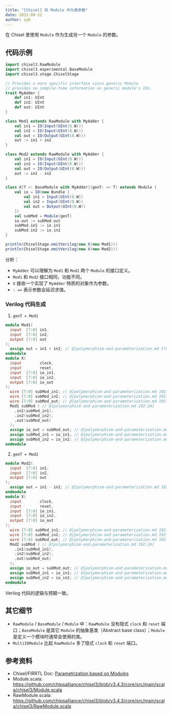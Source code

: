 ```yaml
---
title: "[Chisel] 将 Module 作为类参数"
date: 2021-08-22
author: zyk
---
```


在 Chisel 里使用 `Module` 作为生成另一个 `Module` 的参数。

## 代码示例

```scala
import chisel3.RawModule
import chisel3.experimental.BaseModule
import chisel3.stage.ChiselStage

// Provides a more specific interface since generic Module
// provides no compile-time information on generic module's IOs.
trait MyAdder {
    def in1: UInt
    def in2: UInt
    def out: UInt
}

class Mod1 extends RawModule with MyAdder {
    val in1 = IO(Input(UInt(8.W)))
    val in2 = IO(Input(UInt(8.W)))
    val out = IO(Output(UInt(8.W)))
    out := in1 + in2
}

class Mod2 extends RawModule with MyAdder {
    val in1 = IO(Input(UInt(8.W)))
    val in2 = IO(Input(UInt(8.W)))
    val out = IO(Output(UInt(8.W)))
    out := in1 - in2
}

class X[T <: BaseModule with MyAdder](genT: => T) extends Module {
    val io = IO(new Bundle {
        val in1 = Input(UInt(8.W))
        val in2 = Input(UInt(8.W))
        val out = Output(UInt(8.W))
    })
    val subMod = Module(genT)
    io.out := subMod.out
    subMod.in1 := io.in1
    subMod.in2 := io.in2
}

println(ChiselStage.emitVerilog(new X(new Mod1)))
println(ChiselStage.emitVerilog(new X(new Mod2)))
```

分析：

- `MyAdder` 可以理解为 `Mod1` 和 `Mod2` 两个 `Module` 的接口定义。
- `Mod1` 和 `Mod2` 接口相同，功能不同。
- `X` 接收一个实现了 `MyAdder` 特质的对象作为参数。
- `: =>` 表示参数会延迟求值。

### Verilog 代码生成

1. `genT = Mod1`

```verilog
module Mod1(
  input  [7:0] in1,
  input  [7:0] in2,
  output [7:0] out
);
  assign out = in1 + in2; // @[polymorphism-and-parameterization.md 174:16]
endmodule
module X(
  input        clock,
  input        reset,
  input  [7:0] io_in1,
  input  [7:0] io_in2,
  output [7:0] io_out
);
  wire [7:0] subMod_in1; // @[polymorphism-and-parameterization.md 192:24]
  wire [7:0] subMod_in2; // @[polymorphism-and-parameterization.md 192:24]
  wire [7:0] subMod_out; // @[polymorphism-and-parameterization.md 192:24]
  Mod1 subMod ( // @[polymorphism-and-parameterization.md 192:24]
    .in1(subMod_in1),
    .in2(subMod_in2),
    .out(subMod_out)
  );
  assign io_out = subMod_out; // @[polymorphism-and-parameterization.md 193:12]
  assign subMod_in1 = io_in1; // @[polymorphism-and-parameterization.md 194:16]
  assign subMod_in2 = io_in2; // @[polymorphism-and-parameterization.md 195:16]
endmodule
```

2. `genT = Mod2`

```verilog
module Mod2(
  input  [7:0] in1,
  input  [7:0] in2,
  output [7:0] out
);
  assign out = in1 - in2; // @[polymorphism-and-parameterization.md 182:16]
endmodule
module X(
  input        clock,
  input        reset,
  input  [7:0] io_in1,
  input  [7:0] io_in2,
  output [7:0] io_out
);
  wire [7:0] subMod_in1; // @[polymorphism-and-parameterization.md 192:24]
  wire [7:0] subMod_in2; // @[polymorphism-and-parameterization.md 192:24]
  wire [7:0] subMod_out; // @[polymorphism-and-parameterization.md 192:24]
  Mod2 subMod ( // @[polymorphism-and-parameterization.md 192:24]
    .in1(subMod_in1),
    .in2(subMod_in2),
    .out(subMod_out)
  );
  assign io_out = subMod_out; // @[polymorphism-and-parameterization.md 193:12]
  assign subMod_in1 = io_in1; // @[polymorphism-and-parameterization.md 194:16]
  assign subMod_in2 = io_in2; // @[polymorphism-and-parameterization.md 195:16]
endmodule
```

Verilog 代码的逻辑与预期一致。

## 其它细节

- `RawModule` / `BaseModule` / `Module` 中：`RawModule` 没有隐式 `clock` 和 `reset` 端口；`BaseModule` 是其它 `Module` 的抽象基类（Abstract base class）；`Module` 是定义一个模块时通常会使用的类。
- `MultiIOModule` 比起 `RawModule` 多了隐式 `clock` 和 `reset` 端口。

## 参考资料

- Chisel/FIRRTL Doc: [Parametrization based on Modules](https://www.chisel-lang.org/chisel3/docs/explanations/polymorphism-and-parameterization.html#parametrization-based-on-modules)
- Module.scala: https://github.com/chipsalliance/chisel3/blob/v3.4.3/core/src/main/scala/chisel3/Module.scala
- RawModule.scala: https://github.com/chipsalliance/chisel3/blob/v3.4.3/core/src/main/scala/chisel3/RawModule.scala
